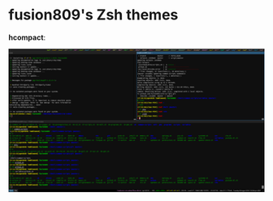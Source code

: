 # fusion809's Zsh themes

**hcompact**:

![](https://github.com/fusion809/zsh-theme/raw/master/hcompact.png)
